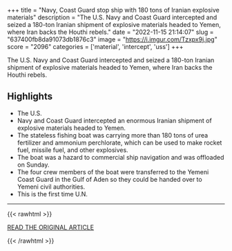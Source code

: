 +++
title = "Navy, Coast Guard stop ship with 180 tons of Iranian explosive materials"
description = "The U.S. Navy and Coast Guard intercepted and seized a 180-ton Iranian shipment of explosive materials headed to Yemen, where Iran backs the Houthi rebels."
date = "2022-11-15 21:14:07"
slug = "637400fb8da91073db1876c3"
image = "https://i.imgur.com/Tzxpx9j.jpg"
score = "2096"
categories = ['material', 'intercept', 'uss']
+++

The U.S. Navy and Coast Guard intercepted and seized a 180-ton Iranian shipment of explosive materials headed to Yemen, where Iran backs the Houthi rebels.

## Highlights

- The U.S.
- Navy and Coast Guard intercepted an enormous Iranian shipment of explosive materials headed to Yemen.
- The stateless fishing boat was carrying more than 180 tons of urea fertilizer and ammonium perchlorate, which can be used to make rocket fuel, missile fuel, and other explosives.
- The boat was a hazard to commercial ship navigation and was offloaded on Sunday.
- The four crew members of the boat were transferred to the Yemeni Coast Guard in the Gulf of Aden so they could be handed over to Yemeni civil authorities.
- This is the first time U.N.

---

{{< rawhtml >}}
  <p class="article-category">
    <a target="_blank" href="https://www.nbcnews.com/news/world/navy-coast-guard-seize-180-tons-iran-explosives-yemen-rcna57169">READ THE ORIGINAL ARTICLE</a>
  </p>
{{< /rawhtml >}}
